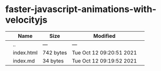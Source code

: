 # faster-javascript-animations-with-velocityjs

<table><thead><tr class="header"><th></th><th>Name</th><th>Size</th><th>Modified</th><th></th></tr></thead><tbody><tr class="odd"><td></td><td><span class="goup">..</span></td><td>—</td><td>—</td><td></td></tr><tr class="even"><td></td><td><span class="name">index.html</span></td><td>742 bytes</td><td>Tue Oct 12 09:20:51 2021</td><td></td></tr><tr class="odd"><td></td><td><span class="name">index.md</span></td><td>34 bytes</td><td>Tue Oct 12 09:19:52 2021</td><td></td></tr></tbody></table>
